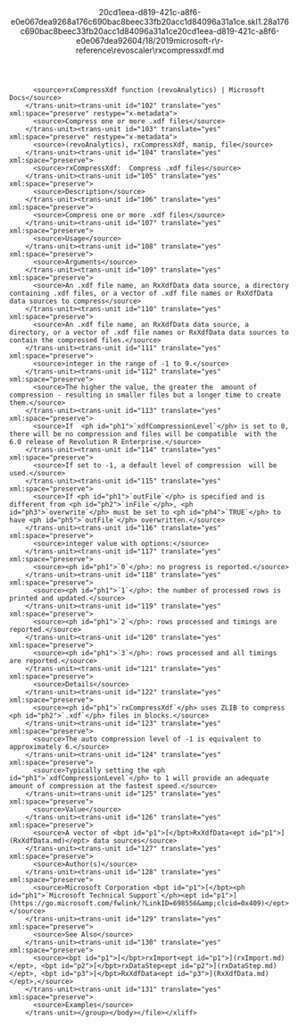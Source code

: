 <?xml version="1.0"?><xliff version="1.2" xmlns="urn:oasis:names:tc:xliff:document:1.2" xmlns:xsi="http://www.w3.org/2001/XMLSchema-instance" xsi:schemaLocation="urn:oasis:names:tc:xliff:document:1.2 xliff-core-1.2-transitional.xsd"><file datatype="xml" original="rxcompressxdf.md" source-language="en-US" target-language="en-US"><header><tool tool-id="mdxliff" tool-name="mdxliff" tool-version="1.0-d1654b2" tool-company="Microsoft" /><xliffext:skl_file_name xmlns:xliffext="urn:microsoft:content:schema:xliffextensions">20cd1eea-d819-421c-a8f6-e0e067dea9268a176c690bac8beec33fb20acc1d84096a31a1ce.skl</xliffext:skl_file_name><xliffext:version xmlns:xliffext="urn:microsoft:content:schema:xliffextensions">1.2</xliffext:version><xliffext:ms.openlocfilehash xmlns:xliffext="urn:microsoft:content:schema:xliffextensions">8a176c690bac8beec33fb20acc1d84096a31a1ce</xliffext:ms.openlocfilehash><xliffext:ms.sourcegitcommit xmlns:xliffext="urn:microsoft:content:schema:xliffextensions">20cd1eea-d819-421c-a8f6-e0e067dea926</xliffext:ms.sourcegitcommit><xliffext:ms.lasthandoff xmlns:xliffext="urn:microsoft:content:schema:xliffextensions">04/18/2019</xliffext:ms.lasthandoff><xliffext:ms.openlocfilepath xmlns:xliffext="urn:microsoft:content:schema:xliffextensions">microsoft-r\r-reference\revoscaler\rxcompressxdf.md</xliffext:ms.openlocfilepath></header><body><group id="content" extype="content"><trans-unit id="101" translate="yes" xml:space="preserve" restype="x-metadata">
          <source>rxCompressXdf function (revoAnalytics) | Microsoft Docs</source>
        </trans-unit><trans-unit id="102" translate="yes" xml:space="preserve" restype="x-metadata">
          <source>Compress one or more .xdf files</source>
        </trans-unit><trans-unit id="103" translate="yes" xml:space="preserve" restype="x-metadata">
          <source>(revoAnalytics), rxCompressXdf, manip, file</source>
        </trans-unit><trans-unit id="104" translate="yes" xml:space="preserve">
          <source>rxCompressXdf:  Compress .xdf files</source>
        </trans-unit><trans-unit id="105" translate="yes" xml:space="preserve">
          <source>Description</source>
        </trans-unit><trans-unit id="106" translate="yes" xml:space="preserve">
          <source>Compress one or more .xdf files</source>
        </trans-unit><trans-unit id="107" translate="yes" xml:space="preserve">
          <source>Usage</source>
        </trans-unit><trans-unit id="108" translate="yes" xml:space="preserve">
          <source>Arguments</source>
        </trans-unit><trans-unit id="109" translate="yes" xml:space="preserve">
          <source>An .xdf file name, an RxXdfData data source, a directory containing .xdf files, or a vector of .xdf file names or RxXdfData data sources to compress</source>
        </trans-unit><trans-unit id="110" translate="yes" xml:space="preserve">
          <source>An .xdf file name, an RxXdfData data source, a directory, or a vector of .xdf file names or RxXdfData data sources to contain the compressed files.</source>
        </trans-unit><trans-unit id="111" translate="yes" xml:space="preserve">
          <source>integer in the range of -1 to 9.</source>
        </trans-unit><trans-unit id="112" translate="yes" xml:space="preserve">
          <source>The higher the value, the greater the  amount of compression - resulting in smaller files but a longer time to create them.</source>
        </trans-unit><trans-unit id="113" translate="yes" xml:space="preserve">
          <source>If  <ph id="ph1">`xdfCompressionLevel`</ph> is set to 0, there will be no compression and files will be compatible  with the 6.0 release of Revolution R Enterprise.</source>
        </trans-unit><trans-unit id="114" translate="yes" xml:space="preserve">
          <source>If set to -1, a default level of compression  will be used.</source>
        </trans-unit><trans-unit id="115" translate="yes" xml:space="preserve">
          <source>If <ph id="ph1">`outFile`</ph> is specified and is different from <ph id="ph2">`inFile`</ph>, <ph id="ph3">`overwrite`</ph> must be set to <ph id="ph4">`TRUE`</ph> to have <ph id="ph5">`outFile`</ph> overwritten.</source>
        </trans-unit><trans-unit id="116" translate="yes" xml:space="preserve">
          <source>integer value with options:</source>
        </trans-unit><trans-unit id="117" translate="yes" xml:space="preserve">
          <source><ph id="ph1">`0`</ph>: no progress is reported.</source>
        </trans-unit><trans-unit id="118" translate="yes" xml:space="preserve">
          <source><ph id="ph1">`1`</ph>: the number of processed rows is printed and updated.</source>
        </trans-unit><trans-unit id="119" translate="yes" xml:space="preserve">
          <source><ph id="ph1">`2`</ph>: rows processed and timings are reported.</source>
        </trans-unit><trans-unit id="120" translate="yes" xml:space="preserve">
          <source><ph id="ph1">`3`</ph>: rows processed and all timings are reported.</source>
        </trans-unit><trans-unit id="121" translate="yes" xml:space="preserve">
          <source>Details</source>
        </trans-unit><trans-unit id="122" translate="yes" xml:space="preserve">
          <source><ph id="ph1">`rxCompressXdf`</ph> uses ZLIB to compress <ph id="ph2">`.xdf`</ph> files in blocks.</source>
        </trans-unit><trans-unit id="123" translate="yes" xml:space="preserve">
          <source>The auto compression level of -1 is equivalent to approximately 6.</source>
        </trans-unit><trans-unit id="124" translate="yes" xml:space="preserve">
          <source>Typically setting the <ph id="ph1">`xdfCompressionLevel`</ph> to 1 will provide an adequate amount of compression at the fastest speed.</source>
        </trans-unit><trans-unit id="125" translate="yes" xml:space="preserve">
          <source>Value</source>
        </trans-unit><trans-unit id="126" translate="yes" xml:space="preserve">
          <source>A vector of <bpt id="p1">[</bpt>RxXdfData<ept id="p1">](RxXdfData.md)</ept> data sources</source>
        </trans-unit><trans-unit id="127" translate="yes" xml:space="preserve">
          <source>Author(s)</source>
        </trans-unit><trans-unit id="128" translate="yes" xml:space="preserve">
          <source>Microsoft Corporation <bpt id="p1">[</bpt><ph id="ph1">`Microsoft Technical Support`</ph><ept id="p1">](https://go.microsoft.com/fwlink/?LinkID=698556&amp;clcid=0x409)</ept></source>
        </trans-unit><trans-unit id="129" translate="yes" xml:space="preserve">
          <source>See Also</source>
        </trans-unit><trans-unit id="130" translate="yes" xml:space="preserve">
          <source><bpt id="p1">[</bpt>rxImport<ept id="p1">](rxImport.md)</ept>, <bpt id="p2">[</bpt>rxDataStep<ept id="p2">](rxDataStep.md)</ept>, <bpt id="p3">[</bpt>RxXdfData<ept id="p3">](RxXdfData.md)</ept>,</source>
        </trans-unit><trans-unit id="131" translate="yes" xml:space="preserve">
          <source>Examples</source>
        </trans-unit></group></body></file></xliff>
